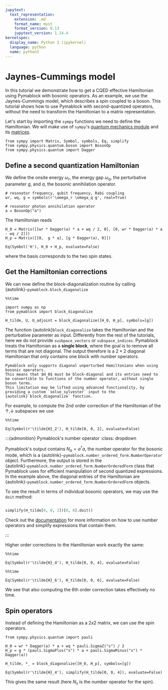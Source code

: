 ```yaml
---
jupytext:
  text_representation:
    extension: .md
    format_name: myst
    format_version: 0.13
    jupytext_version: 1.14.4
kernelspec:
  display_name: Python 3 (ipykernel)
  language: python
  name: python3
---
```


# Jaynes-Cummings model

In this tutorial we demonstrate how to get a CQED effective Hamiltonian using Pymablock with bosonic operators.
As an example, we use the Jaynes-Cummings model, which describes a spin coupled to a boson.
This tutorial shows how to use Pymablock with second-quantized operators, without the need to transform the Hamiltonian to a matrix representation.

Let's start by importing the `sympy` functions we need to define the Hamiltonian.
We will make use of `sympy`'s [quantum mechanics module](https://docs.sympy.org/latest/modules/physics/quantum/index.html)
and its [matrices](https://docs.sympy.org/latest/tutorials/intro-tutorial/matrices.html).

```{code-cell} ipython3
from sympy import Matrix, Symbol, symbols, Eq, simplify
from sympy.physics.quantum.boson import BosonOp
from sympy.physics.quantum import Dagger
```

## Define a second quantization Hamiltonian

We define the onsite energy $\omega_r$, the energy gap $\omega_q$, the perturbative parameter $g$, and $a$, the bosonic annihilation operator.

```{code-cell} ipython3
# resonator frequency, qubit frequency, Rabi coupling
wr, wq, g = symbols(r'\omega_r \omega_q g', real=True)

# resonator photon annihilation operator
a = BosonOp("a")
```

The Hamiltonian reads

```{code-cell} ipython3
H_0 = Matrix([[wr * Dagger(a) * a + wq / 2, 0], [0, wr * Dagger(a) * a - wq / 2]])
H_p = Matrix([[0,  g * a], [g * Dagger(a), 0]])

Eq(Symbol('H'), H_0 + H_p, evaluate=False)
```

where the basis corresponds to the two spin states.

## Get the Hamiltonian corrections

We can now define the block-diagonalization routine by calling {autolink}`~pymablock.block_diagonalize`

```{code-cell} ipython3
%%time

import numpy as np
from pymablock import block_diagonalize

H_tilde, U, U_adjoint = block_diagonalize([H_0, H_p], symbols=[g])
```

The function {autolink}`block_diagonalize` takes the Hamiltonian and the perturbative parameter as input.
Differently from the rest of the tutorials, here we do not provide `susbpace_vectors` or `subspace_indices`.
Pymablock treats the Hamiltonian as a **single block**, where the goal is to remove all terms that are not diagonal.
The output therefore is a $2 \times 2$ diagonal Hamiltonian that only contains one block with number operators.

```{note}
Pymablock only supports diagonal unperturbed Hamiltonians when using bosonic operators.
This means that $H_0$ must be block-diagonal and its entries need to be convertible to functions of the number operator, without single boson terms.
This limitation may be lifted using advanced functionality, by providing a custom `solve_sylvester` input to the {autolink}`block_diagonalize` function.
```

For example, to compute the 2nd order correction of the Hamiltonian of the $↑, ↓$ subspaces we use

```{code-cell} ipython3
%%time

Eq(Symbol(r'\tilde{H}_2'), H_tilde[0, 0, 2], evaluate=False)
```

:::{admonition} Pymablock's number operator
:class: dropdown

Pymablock's output contains $N_a = a^\dagger a$, the number operator for the bosonic mode, which is a {autolink}`~pymablock.number_ordered_form.NumberOperator` object.
Furthermore, the output is stored in the {autolink}`~pymablock.number_ordered_form.NumberOrderedForm` class that Pymablock uses for efficient manipulation of second quantized expressions.
In the example above, the diagonal entries of the Hamiltonian are {autolink}`~pymablock.number_ordered_form.NumberOrderedForm` objects.

To see the result in terms of individual bosonic operators, we may use the `doit` method:

```python

simplify(H_tilde[0, 0, 2])[0, 0].doit()
```

Check out the [documentation](../second_quantization.md) for more information on how to use number operators and simplify expressions that contain them.

:::

Higher order corrections to the Hamiltonian work exactly the same:

```{code-cell} ipython3
%%time

Eq(Symbol(r'\tilde{H}_4'), H_tilde[0, 0, 4], evaluate=False)
```

```{code-cell} ipython3
%%time

Eq(Symbol(r'\tilde{H}_6'), H_tilde[0, 0, 6], evaluate=False)
```

We see that also computing the 6th order correction takes effectively no time.

## Spin operators

Instead of defining the Hamiltonian as a 2x2 matrix, we can use the spin operators.

```{code-cell} ipython3
from sympy.physics.quantum import pauli

H_0 = wr * Dagger(a) * a + wq * pauli.SigmaZ("s") / 2
H_p = g * (pauli.SigmaPlus("s") * a + pauli.SigmaMinus("s") * Dagger(a))

H_tilde, *_ = block_diagonalize([H_0, H_p], symbols=[g])

Eq(Symbol(r'\tilde{H}_4'), simplify(H_tilde[0, 0, 4]), evaluate=False)
```

This gives the same result (here $N_s$ is the number operator for the spin).
